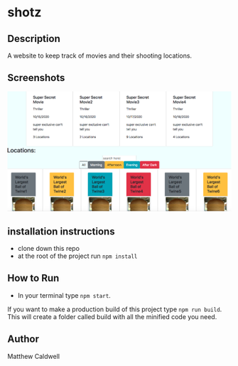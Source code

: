 # shotz

## Description
A website to keep track of movies and their shooting locations.
## Screenshots
![image of shotz](https://raw.githubusercontent.com/MCaldwell-42/shotz/master/Screen%20Shot%202019-06-15%20at%2010.36.31%20AM.png)

## installation instructions
* clone down this repo
* at the root of the project run `npm install`

## How to Run
* In your terminal type `npm start`.

If you want to make a production build of this project type `npm run build`.
This will create a folder called build with all the minified code you need.

## Author
Matthew Caldwell